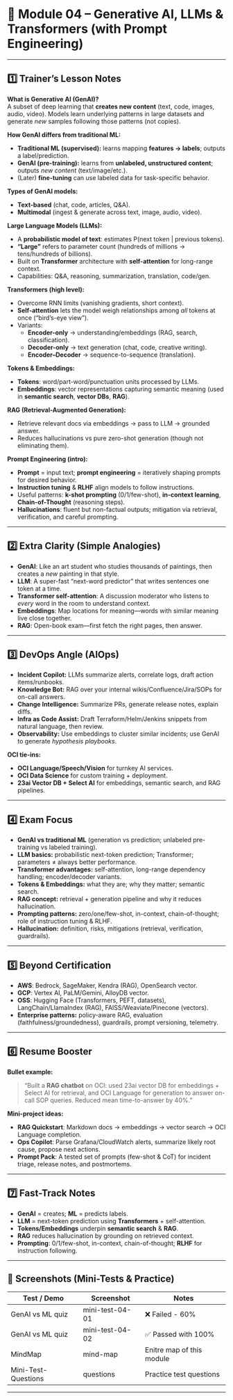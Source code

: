 # 📘 Module 04 – Generative AI, LLMs & Transformers (with Prompt Engineering)

---

## 1️⃣ Trainer’s Lesson Notes

**What is Generative AI (GenAI)?**  
A subset of deep learning that **creates new content** (text, code, images, audio, video). Models learn underlying patterns in large datasets and generate *new* samples following those patterns (not copies).

**How GenAI differs from traditional ML:**  
- **Traditional ML (supervised):** learns mapping **features → labels**; outputs a label/prediction.  
- **GenAI (pre-training):** learns from **unlabeled, unstructured content**; outputs *new content* (text/image/etc.).  
- (Later) **fine-tuning** can use labeled data for task-specific behavior.

**Types of GenAI models:**  
- **Text-based** (chat, code, articles, Q&A).  
- **Multimodal** (ingest & generate across text, image, audio, video).

**Large Language Models (LLMs):**  
- A **probabilistic model of text**: estimates P(next token | previous tokens).  
- **“Large”** refers to parameter count (hundreds of millions → tens/hundreds of billions).  
- Built on **Transformer** architecture with **self-attention** for long-range context.  
- Capabilities: Q&A, reasoning, summarization, translation, code/gen.

**Transformers (high level):**  
- Overcome RNN limits (vanishing gradients, short context).  
- **Self-attention** lets the model weigh relationships among *all* tokens at once (“bird’s-eye view”).  
- Variants:  
  - **Encoder-only** → understanding/embeddings (RAG, search, classification).  
  - **Decoder-only** → text generation (chat, code, creative writing).  
  - **Encoder–Decoder** → sequence-to-sequence (translation).

**Tokens & Embeddings:**  
- **Tokens**: word/part-word/punctuation units processed by LLMs.  
- **Embeddings**: vector representations capturing semantic meaning (used in **semantic search**, **vector DBs**, **RAG**).

**RAG (Retrieval-Augmented Generation):**  
- Retrieve relevant docs via embeddings → pass to LLM → grounded answer.  
- Reduces hallucinations vs pure zero-shot generation (though not eliminating them).

**Prompt Engineering (intro):**  
- **Prompt** = input text; **prompt engineering** = iteratively shaping prompts for desired behavior.  
- **Instruction tuning** & **RLHF** align models to follow instructions.  
- Useful patterns: **k-shot prompting** (0/1/few-shot), **in-context learning**, **Chain-of-Thought** (reasoning steps).  
- **Hallucinations**: fluent but non-factual outputs; mitigation via retrieval, verification, and careful prompting.

---

## 2️⃣ Extra Clarity (Simple Analogies)

- **GenAI**: Like an art student who studies thousands of paintings, then creates a *new* painting in that style.  
- **LLM**: A super-fast “next-word predictor” that writes sentences one token at a time.  
- **Transformer self-attention**: A discussion moderator who listens to *every* word in the room to understand context.  
- **Embeddings**: Map locations for meaning—words with similar meaning live close together.  
- **RAG**: Open-book exam—first fetch the right pages, then answer.

---

## 3️⃣ DevOps Angle (AIOps)

- **Incident Copilot:** LLMs summarize alerts, correlate logs, draft action items/runbooks.  
- **Knowledge Bot:** RAG over your internal wikis/Confluence/Jira/SOPs for on-call answers.  
- **Change Intelligence:** Summarize PRs, generate release notes, explain diffs.  
- **Infra as Code Assist:** Draft Terraform/Helm/Jenkins snippets from natural language, then review.  
- **Observability:** Use embeddings to cluster similar incidents; use GenAI to generate *hypothesis playbooks*.  

**OCI tie-ins:**  
- **OCI Language/Speech/Vision** for turnkey AI services.  
- **OCI Data Science** for custom training + deployment.  
- **23ai Vector DB + Select AI** for embeddings, semantic search, and RAG pipelines.

---

## 4️⃣ Exam Focus

- **GenAI vs traditional ML** (generation vs prediction; unlabeled pre-training vs labeled training).  
- **LLM basics:** probabilistic next-token prediction; Transformer; parameters ≠ always better performance.  
- **Transformer advantages:** self-attention, long-range dependency handling; encoder/decoder variants.  
- **Tokens & Embeddings:** what they are; why they matter; semantic search.  
- **RAG concept:** retrieval + generation pipeline and why it reduces hallucination.  
- **Prompting patterns:** zero/one/few-shot, in-context, chain-of-thought; role of instruction tuning & RLHF.  
- **Hallucination:** definition, risks, mitigations (retrieval, verification, guardrails).

---

## 5️⃣ Beyond Certification

- **AWS**: Bedrock, SageMaker, Kendra (RAG), OpenSearch vector.  
- **GCP**: Vertex AI, PaLM/Gemini, AlloyDB vector.  
- **OSS**: Hugging Face (Transformers, PEFT, datasets), LangChain/LlamaIndex (RAG), FAISS/Weaviate/Pinecone (vectors).  
- **Enterprise patterns:** policy-aware RAG, evaluation (faithfulness/groundedness), guardrails, prompt versioning, telemetry.

---

## 6️⃣ Resume Booster

**Bullet example:**  
> “Built a **RAG chatbot** on OCI: used 23ai vector DB for embeddings + Select AI for retrieval, and OCI Language for generation to answer on-call SOP queries. Reduced mean time-to-answer by 40%.”

**Mini-project ideas:**  
- **RAG Quickstart**: Markdown docs → embeddings → vector search → OCI Language completion.  
- **Ops Copilot**: Parse Grafana/CloudWatch alerts, summarize likely root cause, propose next actions.  
- **Prompt Pack**: A tested set of prompts (few-shot & CoT) for incident triage, release notes, and postmortems.

---

## 7️⃣ Fast-Track Notes

- **GenAI** = creates; **ML** = predicts labels.  
- **LLM** = next-token prediction using **Transformers** + self-attention.  
- **Tokens/Embeddings** underpin **semantic search** & **RAG**.  
- **RAG** reduces hallucination by grounding on retrieved context.  
- **Prompting**: 0/1/few-shot, in-context, chain-of-thought; **RLHF** for instruction following.

---

## 📸 Screenshots (Mini-Tests & Practice)

| Test / Demo            | Screenshot       | Notes                                                                 |
|------------------------|------------------|-----------------------------------------------------------------------|
| GenAI vs ML quiz       | mini-test-04-01  | ❌ Failed - 60%                                                       |
| GenAI vs ML quiz       | mini-test-04-02  | ✅ Passed with 100%                                                   |
| MindMap                | mind-map         | Enitre map of this module                                             |
| Mini-Test-Questions    | questions        | Practice test questions                                               |

---

